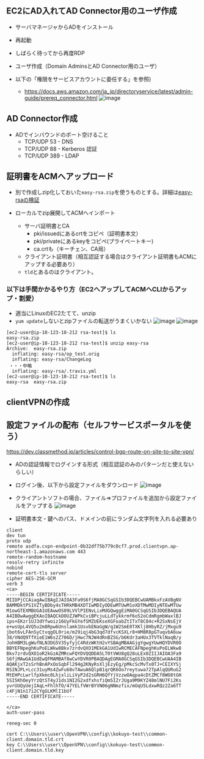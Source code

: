
## EC2にAD入れてAD Connector用のユーザ作成
- サーバマネージャからADをインストール
- 再起動
- しばらく待ってから再度RDP
- ユーザ作成（Domain AdminsとAD Connector用のユーザ）

- 以下の「権限をサービスアカウントに委任する」を参照)
  - https://docs.aws.amazon.com/ja_jp/directoryservice/latest/admin-guide/prereq_connector.html
![image](https://user-images.githubusercontent.com/60077121/98249118-3b588580-1fb9-11eb-8c5b-30419ef01cfd.png)

## AD Connector作成
- ADでインバウンドのポート空けること
  - TCP/UDP 53 - DNS
  - TCP/UDP 88 - Kerberos 認証
  - TCP/UDP 389 - LDAP

## 証明書をACMへアップロード
- 別で作成しzip化しておいた`easy-rsa.zip`を使うものとする。詳細は[easy-rsaの検証](https://github.com/murakami-dev/study-memo/blob/master/Network/ClientVPN/easy-rsa%E3%81%AE%E6%A4%9C%E8%A8%BC.md)

- ローカルでzip展開してACMへインポート
  - サーバ証明書とCA
    - pki/issuedにあるcrtをコピペ（証明書本文）
    - pki/privateにあるkeyをコピペ(プライベートキー)
    - ca.crtも（キーチェン、CA局）
  - クライアント証明書（相互認証する場合はクライアント証明書もACMにアップする必要あり）
  - `tld`とあるのはクライアント。

### 以下は手間かかるやり方（EC2へアップしてACMへCLIからアップ・割愛）
- 適当にLinuxのEC2たてて、unzip
- `yum update`しないとzipファイルの転送がうまくいかない
![image](https://user-images.githubusercontent.com/60077121/98253282-2b8f7000-1fbe-11eb-8775-06f4acd6bf14.png)
![image](https://user-images.githubusercontent.com/60077121/98253978-10713000-1fbf-11eb-9dab-dab88775cca1.png)


```
[ec2-user@ip-10-123-10-212 rsa-test]$ ls
easy-rsa.zip
[ec2-user@ip-10-123-10-212 rsa-test]$ unzip easy-rsa
Archive:  easy-rsa.zip
  inflating: easy-rsa/op_test.orig
  inflating: easy-rsa/ChangeLog
 ・・・中略
  inflating: easy-rsa/.travis.yml
[ec2-user@ip-10-123-10-212 rsa-test]$ ls
easy-rsa  easy-rsa.zip
```

## clientVPNの作成

## 設定ファイルの配布（セルフサービスポータルを使う）
https://dev.classmethod.jp/articles/control-bgp-route-on-site-to-site-vpn/

- ADの認証情報でログインする形式（相互認証のみのパターンだと使えないらしい）
- ログイン後、以下から設定ファイルをダウンロード
![image](https://user-images.githubusercontent.com/60077121/98258119-d3f40300-1fc3-11eb-8111-d650a899106c.png)

- クライアントソフトの場合、ファイル⇒プロファイルを追加から設定ファイルをアップする
![image](https://user-images.githubusercontent.com/60077121/98258340-19183500-1fc4-11eb-84f6-7841cadc7e88.png)

- 証明書本文・鍵へのパス、ドメインの前にランダム文字列を入れる必要あり
```
client
dev tun
proto udp
remote asdfa.cvpn-endpoint-0b32df75b779c0cf7.prod.clientvpn.ap-northeast-1.amazonaws.com 443
remote-random-hostname
resolv-retry infinite
nobind
remote-cert-tls server
cipher AES-256-GCM
verb 3
<ca>
-----BEGIN CERTIFICATE-----
MIIDPjCCAiagAwIBAgIJAIOA3Fa9S6fjMA0GCSqGSIb3DQEBCwUAMBkxFzAVBgNV
BAMMDktPS1VZTyBDby4sTHRkMB4XDTIwMDIyODEwMTUwM1oXDTMwMDIyNTEwMTUw
M1owGTEXMBUGA1UEAwwOS09LVVlPIENvLixMdGQwggEiMA0GCSqGSIb3DQEBAQUA
A4IBDwAwggEKAoIBAQCkDOUZJWPkCviBPcjuLLdTykkrmf6o52oCdmRgmbWaxlBJ
ips+EKzr1UJ3dYfwoiz16UyFkGYefSMZUEKseXGFoabZtITxT8C84c+R2SxNsEjV
e+wsUpL4VQ5u2m8Rpw6Unslamk1UsvbENaGgW/q1W2SmE0TXKlj8HbyRZ/jMxgu9
jbot6vLFAnSyCtvqgOL0rie/m29iqj4bG3qd7dfvcKSXLr8+HM8R8pGTuqvbA6uw
38/VNdQ9TfXieE1W6s2Z706D/jHwc7NJW4dRnBZSG/b6Kdr3aHUx3TVTklNaqB/y
JohHBM3LgWufNLN3DG5V35yfyjC4RdzWKtH2vYSBAgMBAAGjgYgwgYUwHQYDVR0O
BBYEFNpeghKuPoELWkw8Bkv7zrdvQXO1MEkGA1UdIwRCMECAFNpeghKuPoELWkw8
Bkv7zrdvQXO1oR2kGzAZMRcwFQYDVQQDDA5LT0tVWU8gQ28uLEx0ZIIJAIOA3Fa9
S6fjMAwGA1UdEwQFMAMBAf8wCwYDVR0PBAQDAgEGMA0GCSqGSIb3DQEBCwUAA4IB
AQAKjxT2sSrhBnAPxOoSqbFl294g2KNyRsXljEzyEg/pMkcScMvTx0TJ+CEIXYSj
RSINJPL+Lcc31uyMs4ZwFu68vTAwuA6QlpB1qrQK6Oo7reytuwa72TpAlqQURuG2
MtEHPcLwrlfpXkmc0LhjxliLiVyP2d2sGRH6QfYjVzzwOAqpa4cDtZMCf8WO8tGH
5SI5KhOeyYrzQtST4yJ1ds1NI2G2xdfxhsfiQm5IZrJUga9M9KYZ48mlNU7Fi2Ks
yvrUUQyUejIAqL+FhlhTO/47YELfVWrBYVN06gNNmzfix/mOqU5LdxwRQz2Za6TT
c4FjN1n17i2CYgGLKMlI1bUf
-----END CERTIFICATE-----

</ca>
auth-user-pass

reneg-sec 0

cert C:\\Users\\user\\OpenVPN\\config\\kokuyo-test\\common-client.domain.tld.crt
key C:\\Users\\user\\OpenVPN\\config\\kokuyo-test\\common-client.domain.tld.key
```
